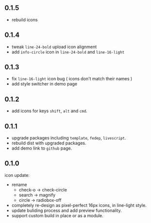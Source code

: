 ## 0.1.5

 - rebuild icons


## 0.1.4

 - tweak `line-24-bold` upload icon alignment
 - add `info-circle` icon in `line-24-bold` and `line-16-light`


## 0.1.3

 - fix `line-16-light` icon bug ( icons don't match their names )
 - add style switcher in demo page

## 0.1.2

 - add icons for keys `shift`, `alt` and `cmd`.


## 0.1.1

 - upgrade packages including `template`, `fedep`, `livescript`.
 - rebuild dist with upgraded packages.
 - add demo link to `github` page.


## 0.1.0 

icon update:

 - rename
   - check-o -> check-circle
   - search -> magnify
   - circle -> radiobox-off
 - completely re-design as pixel-perfect 16px icons, in line-light style.
 - update buliding process and add preview functionality.
 - support custom build in place or as a module.


